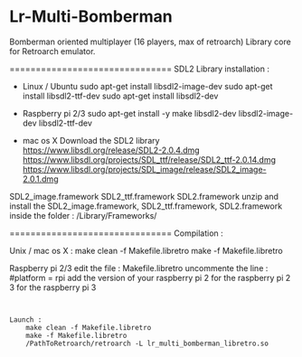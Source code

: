 Lr-Multi-Bomberman
===============================
Bomberman oriented multiplayer (16 players, max of retroarch)
Library core for Retroarch emulator.


===============================
SDL2 Library installation : 
- Linux / Ubuntu
sudo apt-get install libsdl2-image-dev
sudo apt-get install libsdl2-ttf-dev
sudo apt-get install libsdl2-dev


- Raspberry pi 2/3
sudo apt-get install -y make libsdl2-dev libsdl2-image-dev libsdl2-ttf-dev


- mac os X
Download the SDL2 library
https://www.libsdl.org/release/SDL2-2.0.4.dmg
https://www.libsdl.org/projects/SDL_ttf/release/SDL2_ttf-2.0.14.dmg
https://www.libsdl.org/projects/SDL_image/release/SDL2_image-2.0.1.dmg

SDL2_image.frameworkSDL2_ttf.frameworkSDL2.framework
unzip and install the SDL2_image.framework, SDL2_ttf.framework, SDL2.framework inside the folder : /Library/Frameworks/




===============================
Compilation : 

Unix / mac os X : 
make clean -f Makefile.libretro
make -f Makefile.libretro

Raspberry pi 2/3
edit the file : Makefile.libretro
uncommente the line : #platform = rpi
add the version of your raspberry pi
2 for the raspberry pi 2
3 for the raspberry pi 3

```


Launch :
	make clean -f Makefile.libretro
	make -f Makefile.libretro
	/PathToRetroarch/retroarch -L lr_multi_bomberman_libretro.so

```
